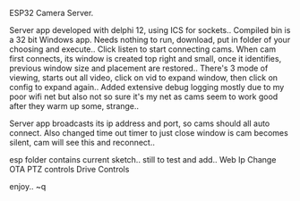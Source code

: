 ESP32 Camera Server.

Server app developed with delphi 12, using ICS for sockets..
Compiled bin is a 32 bit Windows app.
Needs nothing to run, download, put in folder of your choosing and execute..
Click listen to start connecting cams.
When cam first connects, its window is created top right and small, once it identifies, previous window size and placement are restored..
There's 3 mode of viewing, starts out all video, click on vid to expand window, then click on config to expand again..
Added extensive debug logging mostly due to my poor wifi net but also not so sure it's my net as cams seem to work good after they warm up some, strange..

Server app broadcasts its ip address and port, so cams should all auto connect.
Also changed time out timer to just close window is cam becomes silent, cam will see this and reconnect..

esp folder contains current sketch..
still to test and add..
Web Ip Change
OTA
PTZ controls
Drive Controls


enjoy.. ~q
